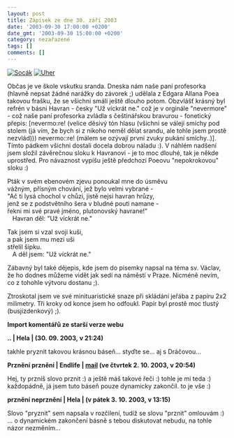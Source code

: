 ```yaml
---
layout: post
title: Zápisek ze dne 30. září 2003
date: '2003-09-30 17:00:00 +0200'
date_gmt: '2003-09-30 15:00:00 +0200'
category: nezařazené
tags: []
comments: []
---
```

<p>
<div >  <a href="%base_url%/assets/old-images/socak.jpg"><img alt="Socák" src="%base_url%/assets/old-images/socak.jpg"></a>  <a href="%base_url%/assets/old-images/uhrik.jpg"><img alt="Uher" src="%base_url%/assets/old-images/uhrik.jpg"></a>  </div>
<p>Občas je ve škole vskutku sranda. Dneska nám naše paní profesorka (hlavně nepsat žádné narážky do závorek ;)  udělala z Edgara Allana Poea takovou frašku, že se všichni smáli ještě dlouho potom. Obzvlášť krásný byl  refrén v básni Havran - česky "Už víckrát ne." což je v orginále "nevermore" - což naše paní profesorka  zvládla s češtinářskou bravurou - fonetický přepis: [nevermo:re! (velice děsivý tón hlasu (všichni se válejí  smíchy pod stolem (já vím, že bych si z nikoho neměl dělat srandu, ale tohle jsem prostě nezvlád))) nevermo::re!  (málem se ozývají první zvuky pukání smíchy..)]. Tímto pádkem všichni dostali docela dobrou náladu :).  V náhlém nadšení jsem složil závěrečnou sloku k Havranovi - je to moc dlouhé, tak je někde uprostřed. Pro  návaznost vypíšu ještě předchozí Poeovu "nepokrokovou" sloku :)</p>
<p>Pták v svém ebenovém zjevu ponoukal mne do úsměvu<br>  vážným, přísným chování, jež bylo velmi vybrané -<br>  &quot;Ač ti lysá chochol v chůzi, jistě nejsi havran hrůzy,<br>  jenž se z podstvětního šera v bludné pouti namane -<br>  řekni mi své pravé jméno, plutonovský havrane!&quot;<br>  &nbsp;&nbsp;&nbsp;Havran děl: &quot;Už víckrát ne.&quot;</p>
<p>Tak jsem si vzal svoji kuši,<br>  a pak jsem mu mezi uši<br>  střelil šipku.<br>  &nbsp;&nbsp;&nbsp;A děl jsem: &quot;Už víckrát ne.&quot;</p>
<p>Zábavný byl také dějepis, kde jsem do písemky napsal na téma sv. Václav, že ho dodnes můžeme vidět jak sedí  na náměstí v Praze. Nicméně nevím, co z tohohle výtvoru dostanu ;).</p>
<p>Ztroskotal jsem ve své minituaristické snaze při skládání jeřába z papíru 2x2 milimetry. Tři kroky od konce  jsem ho odfoukl. Papír byl prostě moc tlustý (busjízdenkový) ;).</p>
<div class="import-komentaru">
<p><strong>Import komentářů ze starší verze webu</strong></p>
<div class="comment">
<p style="font-weight:bold"><span class="compredmet">..</span> | <span class="comname">Hela</span> | (30.&nbsp;09.&nbsp;2003,&nbsp;v&nbsp;21:24)</p>
<p>takhle pryznit takovou krásnou báseň... styďte se... aj s Dráčovou... </p>
</div>
<div class="comment">
<p style="font-weight:bold"><span class="compredmet">Prznění prznění</span> | <span class="comname">Endlife</span> |  <a href="mailto:jan.martinek@post.cz">mail</a> (ve&nbsp;čtvrtek&nbsp;2.&nbsp;10.&nbsp;2003,&nbsp;v&nbsp;20:54)</p>
<p>Hej, ty przníš slovo prznit :) a ještě máš takové řeči :) tohle je mi teda :) <br> každopádně, já jsem tuto báseň pouze dynamicky zakončil. to je vše :) </p>
</div>
<div class="comment">
<p style="font-weight:bold"><span class="compredmet">prznění neprznění</span> | <span class="comname">Hela</span> | (v&nbsp;pátek&nbsp;3.&nbsp;10.&nbsp;2003,&nbsp;v&nbsp;13:15)</p>
<p>Slovo &quot;pryznit&quot; sem napsala v rozčilení, tudíž se slovu &quot;prznit&quot; omlouvám :) <br> ... o dynamickém zakončení básně s tebou diskutovat nebudu, na tohle názor nezměním... </p>
</div>
</div>
